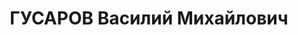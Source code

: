 ---
title: ГУСАРОВ Василий Михайлович
description: "Род. в 1885, Рязанская губ., Ряжский уезд, с. Отрада, русский, обр.:\
  \ среднее, б/п. Проживал: ст. Ряжск, ж. -д. дом. Начальник депо ст.Ряжск-1 Ленинской\
  \ ж.д. \n  Арестован 29.04.1937. Обв. в вредительстве и участии в троцкистской террористической\
  \ организации. Приговор: ВК ВС СССР, 16.11.1937 – ВМН. Расстрелян 16.11.1937, г.Москва.\
  \ \n  Реабилитирован ВК ВС СССР 04.07.1957"
---